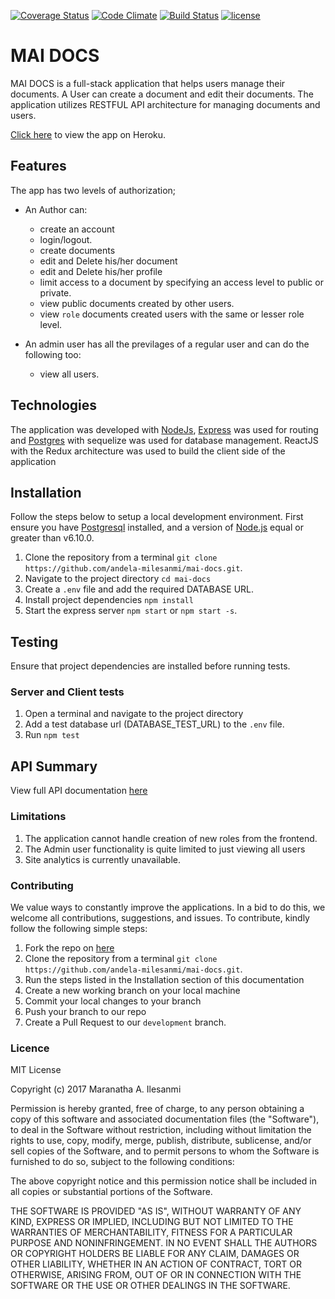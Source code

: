 [![Coverage Status](https://coveralls.io/repos/github/andela-milesanmi/mai-docs/badge.svg?branch=implement-defence-feedback)](https://coveralls.io/github/andela-milesanmi/mai-docs?branch=implement-defence-feedback)
[![Code Climate](https://codeclimate.com/github/andela-milesanmi/mai-docs/badges/gpa.svg)](https://codeclimate.com/github/andela-milesanmi/mai-docs/)
[![Build Status](https://travis-ci.org/andela-milesanmi/mai-docs.svg?branch=refactor-testing)](https://travis-ci.org/andela-milesanmi/mai-docs)
[![license](https://img.shields.io/github/license/mashape/apistatus.svg)]()

# MAI DOCS

MAI DOCS is a full-stack application that helps users manage their documents. A User can create a document and edit their documents.
The application utilizes RESTFUL API architecture for managing documents and users.

[Click here](http://mai-docs-staging.herokuapp.com/) to view the app on Heroku.

## Features

The app has two levels of authorization;
- An Author can:
    - create an account
    - login/logout.
    - create documents
    - edit and Delete his/her document
    - edit and Delete his/her profile
    - limit access to a document by specifying an access level to public or private.
    - view public documents created by other users.
    - view `role` documents created users with the same or lesser role level.

- An admin user has all the previlages of a regular user and can do the following too:
    - view all users.

## Technologies
The application was developed with [NodeJs](http://nodejs.org/), [Express](http://expressjs.com/) was used for routing and [Postgres](http://postgresql.com/) with sequelize was used for database management.
 ReactJS with the Redux architecture was used to build the client side of the application

## Installation
Follow the steps below to setup a local development environment. First ensure you have [Postgresql](https://www.postgresql.org/) installed, and a version of [Node.js](http://nodejs.org/) equal or greater than v6.10.0.

1. Clone the repository from a terminal `git clone https://github.com/andela-milesanmi/mai-docs.git`.
2. Navigate to the project directory `cd mai-docs`
3. Create a `.env` file and add the required DATABASE URL.
4. Install project dependencies `npm install`
5. Start the express server `npm start` or `npm start -s`.

## Testing
Ensure that project dependencies are installed before running tests.
### Server and Client tests
1. Open a terminal and navigate to the project directory
2. Add a test database url (DATABASE_TEST_URL) to the `.env` file.
3. Run `npm test`

## API Summary
View full API documentation [here](https://mai-docs-staging.herokuapp.com/api-docs)

### Limitations

1. The application cannot handle creation of new roles from the frontend.
2. The Admin user functionality is quite limited to just viewing all users
3. Site analytics is currently unavailable.

### Contributing

We value ways to constantly improve the applications. In a bid to do this, we welcome all contributions, suggestions, and issues. To contribute, kindly follow the following simple steps:

1. Fork the repo on [here](https://github.com/andela-milesanmi/mai-docs)
2. Clone the repository from a terminal `git clone https://github.com/andela-milesanmi/mai-docs.git`.
3. Run the steps listed in the Installation section of this documentation
4. Create a new working branch on your local machine
5. Commit your local changes to your branch
6. Push your branch to our repo
7. Create a Pull Request to our `development` branch.

### Licence
MIT License

Copyright (c) 2017 Maranatha A. Ilesanmi

Permission is hereby granted, free of charge, to any person obtaining a copy
of this software and associated documentation files (the "Software"), to deal
in the Software without restriction, including without limitation the rights
to use, copy, modify, merge, publish, distribute, sublicense, and/or sell
copies of the Software, and to permit persons to whom the Software is
furnished to do so, subject to the following conditions:

The above copyright notice and this permission notice shall be included in all
copies or substantial portions of the Software.

THE SOFTWARE IS PROVIDED "AS IS", WITHOUT WARRANTY OF ANY KIND, EXPRESS OR
IMPLIED, INCLUDING BUT NOT LIMITED TO THE WARRANTIES OF MERCHANTABILITY,
FITNESS FOR A PARTICULAR PURPOSE AND NONINFRINGEMENT. IN NO EVENT SHALL THE
AUTHORS OR COPYRIGHT HOLDERS BE LIABLE FOR ANY CLAIM, DAMAGES OR OTHER
LIABILITY, WHETHER IN AN ACTION OF CONTRACT, TORT OR OTHERWISE, ARISING FROM,
OUT OF OR IN CONNECTION WITH THE SOFTWARE OR THE USE OR OTHER DEALINGS IN THE
SOFTWARE.
